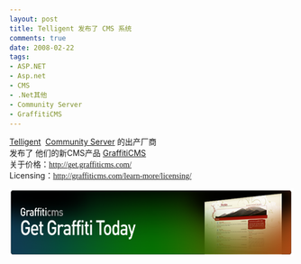 ```yaml
---
layout: post
title: Telligent 发布了 CMS 系统
comments: true
date: 2008-02-22
tags:
- ASP.NET
- Asp.net
- CMS
- .Net其他
- Community Server
- GraffitiCMS
---
```


<p><a href="http://telligent.com/">Telligent</a>  <a href="http://communityserver.org/">Community Server</a> 的出产厂商<br />发布了 他们的新CMS产品 <a href="http://graffiticms.com/">GraffitiCMS</a><br />关于价格：<span style="font-family: Verdana;"><a href="http://get.graffiticms.com/">http://get.graffiticms.com/</a></span><br />Licensing：<span style="font-family: Verdana;"><a href="http://graffiticms.com/learn-more/licensing/">http://graffiticms.com/learn-more/licensing/</a></span></p>
<p><a title="http://graffiticms.com/" href="http://graffiticms.com/" target="_blank"><img style="width: 621px; height: 120px;" src="/images/hbz_images/18619a9b-2e9b-4630-823e-eacb988c485c.png" alt="Get Graffiti Today!"></a></p>				
